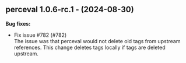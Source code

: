 ## perceval 1.0.6-rc.1 - (2024-08-30)

**Bug fixes:**

 * Fix issue #782 (#782)\
   The issue was that perceval would not delete old tags from upstream
   references. This change deletes tags locally if tags are deleted
   upstream.

